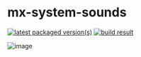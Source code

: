 mx-system-sounds
===================

[![latest packaged version(s)](https://repology.org/badge/latest-versions/mx-system-sounds.svg)](https://repology.org/project/mx-system-sounds/versions)
[![build result](https://build.opensuse.org/projects/home:mx-packaging/packages/mx-system-sounds/badge.svg?type=default)](https://software.opensuse.org//download.html?project=home%3Amx-packaging&package=mx-system-sounds)

![image](https://github.com/MX-Linux/mx-system-sounds/assets/418436/0aaf4ac0-c6e9-4759-941e-1bb127fe6a33)

